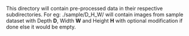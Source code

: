 This directory will contain pre-processed data in their respective subdirectories. For eg: ./sample/D\_H\_W\/ will contain images from sample dataset with Depth **D**, Width **W** and Height **H** with optional modification if done else it would be empty.